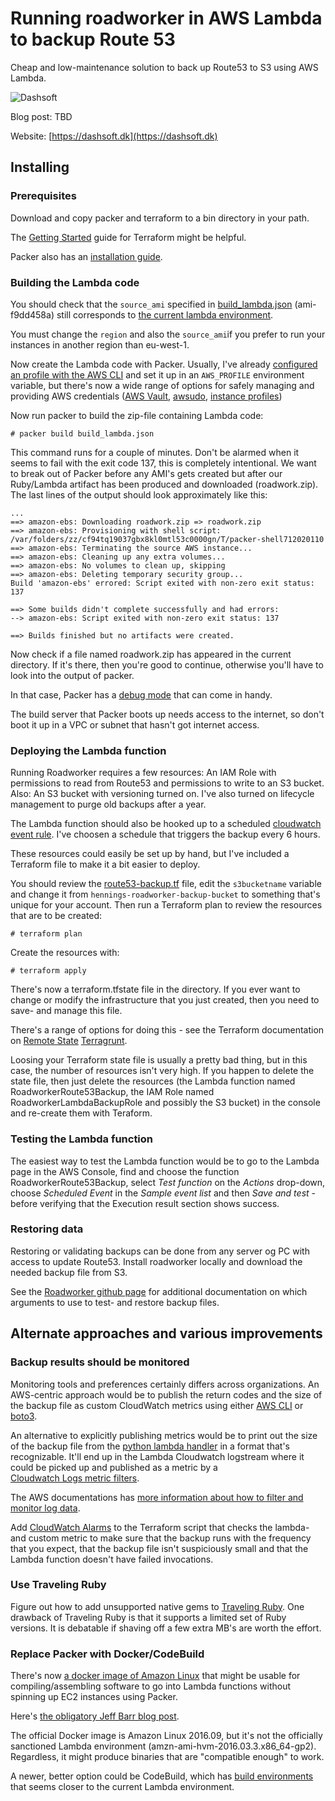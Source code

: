 # Running roadworker in AWS Lambda to backup Route 53

Cheap and low-maintenance solution to back up Route53 to S3 using AWS Lambda.

![Dashsoft](https://dashsoft.dk/static/images/logo.png "Dashsoft logo")

Blog post: TBD

Website: [https://dashsoft.dk](https://dashsoft.dk)


## Installing

### Prerequisites

Download and copy packer and terraform to a bin directory in your path.

The [Getting Started](https://www.terraform.io/intro/getting-started/install.html) guide for Terraform
might be helpful.

Packer also has an [installation guide](https://www.packer.io/docs/installation.html).

### Building the Lambda code

You should check that the ```source_ami``` specified in [build_lambda.json](../master/build_lambda.json)
 (ami-f9dd458a) still corresponds to [the current lambda 
environment](http://docs.aws.amazon.com/lambda/latest/dg/current-supported-versions.html "Lambda Execution Environment
and Available Libraries").

You must change the ```region``` and also the ```source_ami```if you prefer to run your instances in another region than 
eu-west-1.

Now create the Lambda code with Packer. Usually, I've already [configured an profile with the AWS CLI](http://docs.aws.amazon.com/cli/latest/userguide/cli-chap-getting-started.html#cli-multiple-profiles) 
and set it up in an ```AWS_PROFILE``` environment variable, but there's now a wide range of options for safely managing
and providing AWS credentials ([AWS Vault](https://github.com/99designs/aws-vault), 
[awsudo](https://github.com/makethunder/awsudo), [instance 
profiles](http://docs.aws.amazon.com/AWSEC2/latest/UserGuide/iam-roles-for-amazon-ec2.html))

Now run packer to build the zip-file containing Lambda code:

```
# packer build build_lambda.json
```

This command runs for a couple of minutes. Don't be alarmed when it seems to fail with the exit code 137, this is
completely intentional. We want to break out of Packer before any AMI's gets created but after our Ruby/Lambda artifact 
has been produced and downloaded (roadwork.zip). The last lines of the output should look approximately like this:

```
...
==> amazon-ebs: Downloading roadwork.zip => roadwork.zip
==> amazon-ebs: Provisioning with shell script: /var/folders/zz/cf94tq19037gbx8kl0mtl53c0000gn/T/packer-shell712020110
==> amazon-ebs: Terminating the source AWS instance...
==> amazon-ebs: Cleaning up any extra volumes...
==> amazon-ebs: No volumes to clean up, skipping
==> amazon-ebs: Deleting temporary security group...
Build 'amazon-ebs' errored: Script exited with non-zero exit status: 137

==> Some builds didn't complete successfully and had errors:
--> amazon-ebs: Script exited with non-zero exit status: 137

==> Builds finished but no artifacts were created.
```

Now check if a file named roadwork.zip has appeared in the current directory. If it's there, then you're good to 
continue, otherwise you'll have to look into the output of packer.

In that case, Packer has a [debug mode](https://www.packer.io/docs/other/debugging.html) that can come in handy.

The build server that Packer boots up needs access to the internet, so don't boot it up in a VPC or subnet that hasn't
got internet access.

### Deploying the Lambda function

Running Roadworker requires a few resources: An IAM Role with permissions to read from Route53 and permissions to write
to an S3 bucket. Also: An S3 bucket with versioning turned on. I've also turned on lifecycle management to purge old 
backups after a year.

The Lambda function should also be hooked up to a scheduled
[cloudwatch event rule](https://www.terraform.io/docs/providers/aws/r/cloudwatch_event_rule.html).
I've choosen a schedule that triggers the backup every 6 hours.

These resources could easily be set up by hand, but I've included a Terraform file to make it a bit easier to deploy.

You should review the [route53-backup.tf](../master/route53-backup.tf) file, edit the ```s3bucketname``` variable and change it from
```hennings-roadworker-backup-bucket``` to something that's unique for your account. Then run a Terraform plan to 
review the resources that are to be created:

```
# terraform plan
```

Create the resources with:

```
# terraform apply
```

There's now a terraform.tfstate file in the directory. If you ever want to change or modify the infrastructure that
you just created, then you need to save- and manage this file.

There's a range of options for doing this - see the Terraform documentation on
[Remote State](https://www.terraform.io/docs/state/remote/index.html) 
[Terragrunt](https://blog.gruntwork.io/add-automatic-remote-state-locking-and-configuration-to-terraform-with-terragrunt-656a57565a4d).

Loosing your Terraform state file is usually a pretty bad thing, but in this case, the number of resources isn't very
high. If you happen to delete the state file, then just delete the resources (the Lambda function named RoadworkerRoute53Backup,
the IAM Role named RoadworkerLambdaBackupRole and possibly the S3 bucket) in the console and re-create them with Teraform.

### Testing the Lambda function

The easiest way to test the Lambda function would be to go to the Lambda page in the AWS Console, find and choose the
function RoadworkerRoute53Backup, select _Test function_ on the _Actions_ drop-down, choose _Scheduled Event_ in the
_Sample event list_ and then _Save and test_ - before verifying that the Execution result section shows success.

### Restoring data

Restoring or validating backups can be done from any server og PC with access to update Route53. Install roadworker
locally and download the needed backup file from S3. 

See the [Roadworker github page](https://github.com/winebarrel/roadworker) for additional documentation on which 
 arguments to use to test- and restore backup files.


## Alternate approaches and various improvements

### Backup results should be monitored

Monitoring tools and preferences certainly differs across organizations. An AWS-centric approach would be to publish 
the return codes and the size of the backup file as custom CloudWatch metrics using either 
[AWS CLI](http://docs.aws.amazon.com/cli/latest/reference/cloudwatch/put-metric-data.html) 
or [boto3](http://boto3.readthedocs.io/en/latest/reference/services/cloudwatch.html#CloudWatch.Client.put_metric_data).

An alternative to explicitly publishing metrics would be to print out the size of the backup file from the
[python lambda handler](../master/lambda_function.py) in a format that's recognizable. It'll end up in the
Lambda Cloudwatch logstream where it could be picked up and published as a metric by a  
[Cloudwatch Logs metric filters](https://www.terraform.io/docs/providers/aws/r/cloudwatch_log_metric_filter.html).

The AWS documentations has [more information about how to filter 
and monitor log data](http://docs.aws.amazon.com/AmazonCloudWatch/latest/logs/MonitoringLogData.html).

Add [CloudWatch Alarms](https://www.terraform.io/docs/providers/aws/r/cloudwatch_metric_alarm.html) to the Terraform
script that checks the lambda- and custom metric to make sure that the backup runs with the frequency that you expect, 
that the backup file isn't suspiciously small and that the Lambda function doesn't have failed invocations.

### Use Traveling Ruby

Figure out how to add unsupported native gems to [Traveling Ruby](http://phusion.github.io/traveling-ruby/). One drawback
of Traveling Ruby is that it supports a limited set of Ruby versions. It is debatable if shaving off a few extra MB's
are worth the effort.

### Replace Packer with Docker/CodeBuild

There's now [a docker image of Amazon Linux](https://hub.docker.com/_/amazonlinux/) that might be usable for 
compiling/assembling software to go into Lambda functions without spinning up EC2 instances using Packer.

Here's [the obligatory Jeff Barr blog post](https://aws.amazon.com/blogs/aws/new-amazon-linux-container-image-for-cloud-and-on-premises-workloads/).

The official Docker image is Amazon Linux 2016.09, but it's not the officially sanctioned Lambda environment
(amzn-ami-hvm-2016.03.3.x86_64-gp2). Regardless, it might produce binaries that are "compatible enough" to work.

A newer, better option could be CodeBuild, which has [build environments](http://docs.aws.amazon.com/codebuild/latest/userguide/build-env-ref.html)
that seems closer to the current Lambda environment.
